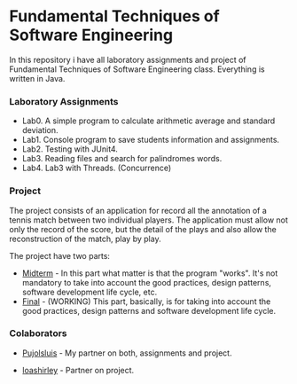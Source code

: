 # Fundamental Techniques of Software Engineering

In this repository i have all laboratory assignments and project of Fundamental Techniques of Software Engineering class. Everything is written in Java.

### Laboratory Assignments

- Lab0. A simple program to calculate arithmetic average and standard deviation.
- Lab1. Console program to save students information and assignments.
- Lab2. Testing with JUnit4.
- Lab3. Reading files and search for palindromes words.
- Lab4. Lab3 with Threads. (Concurrence)

### Project

The project consists of an application for record all the annotation of a tennis match between two individual players. The application must allow not only the record of the score, but the detail of the plays and also allow the reconstruction of the match, play by play.

The project have two parts:

- [Midterm] - In this part what matter is that the program "works". It's not mandatory to take into account the good practices, design patterns, software development life cycle, etc.
- [Final] - (WORKING) This part, basically, is for taking into account the good practices, design patterns and software development life cycle.

### Colaborators

* [Pujolsluis] - My partner on both, assignments and project.
* [loashirley] - Partner on project.


   [Pujolsluis]: <https://github.com/Pujolsluis>
   [loashirley]: <https://github.com/loashirley>
   [Midterm]: <https://github.com/FabioFV/tecnicas-fundamentales/tree/master/src/proyecto_medio_termino>
   [Final]: <https://github.com/FabioFV/tecnicas-fundamentales//tree/master/src/proyecto_final>
